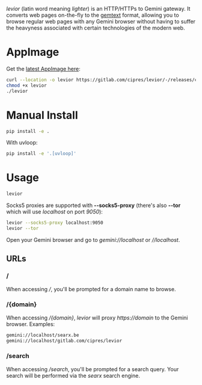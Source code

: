 
*levior* (latin word meaning *lighter*) is an HTTP/HTTPs to Gemini gateway.
It converts web pages on-the-fly to
the [gemtext](https://gemini.circumlunar.space/docs/gemtext.gmi) format,
allowing you to browse regular web pages with any Gemini browser without having
to suffer the heavyness associated with certain technologies of the modern web.

# AppImage

Get the [latest AppImage here](https://gitlab.com/cipres/levior/-/releases/continuous-master/downloads/levior-latest-x86_64.AppImage):

```sh
curl --location -o levior https://gitlab.com/cipres/levior/-/releases/continuous-master/downloads/levior-latest-x86_64.AppImage
chmod +x levior
./levior
```

# Manual Install

```sh
pip install -e .
```

With uvloop:

```sh
pip install -e '.[uvloop]'
```

# Usage

```sh
levior
```

Socks5 proxies are supported with **--socks5-proxy** (there's also **--tor**
which will use *localhost* on port *9050*):

```sh
levior --socks5-proxy localhost:9050
levior --tor
```

Open your Gemini browser and go to *gemini://localhost* or *//localhost*.

## URLs

### /

When accessing */*, you'll be prompted for a domain name to browse.

### /{domain}

When accessing */{domain}*, *levior* will proxy *https://domain* to the
Gemini browser. Examples:

```sh
gemini://localhost/searx.be
gemini://localhost/gitlab.com/cipres/levior
```

### /search

When accessing */search*, you'll be prompted for a search query. Your search
will be performed via the *searx* search engine.
